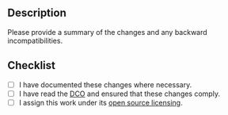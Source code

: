 ## Description

Please provide a summary of the changes and any backward incompatibilities.

## Checklist

- [ ] I have documented these changes where necessary.
- [ ] I have read the [DCO][DCO] and ensured that these changes comply.
- [ ] I assign this work under its [open source licensing][terms].

[DCO]: https://github.com/OffchainLabs/stylus-sdk-rs/blob/stylus/licenses/DCO.txt
[terms]: https://github.com/OffchainLabs/stylus-sdk-rs/blob/stylus/licenses/COPYRIGHT.md
